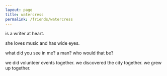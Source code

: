 ```yaml
---
layout: page
title: watercress
permalink: /friends/watercress
---
```


is a writer at heart.

she loves music and has wide eyes. 

what did you see in me? a man? who would that be?

we did volunteer events together. we discovered the city together. we grew up together.
